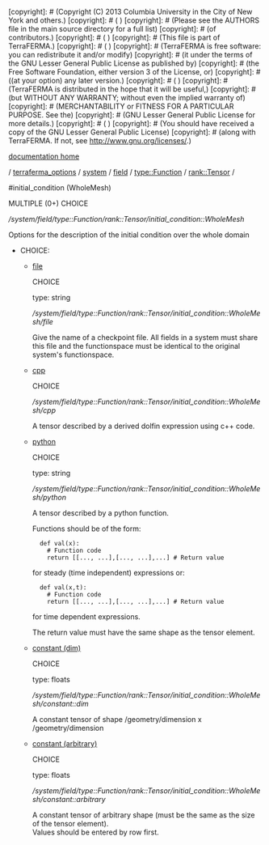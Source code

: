[copyright]: # (Copyright (C) 2013 Columbia University in the City of New York and others.)
[copyright]: # ( )
[copyright]: # (Please see the AUTHORS file in the main source directory for a full list)
[copyright]: # (of contributors.)
[copyright]: # ( )
[copyright]: # (This file is part of TerraFERMA.)
[copyright]: # ( )
[copyright]: # (TerraFERMA is free software: you can redistribute it and/or modify)
[copyright]: # (it under the terms of the GNU Lesser General Public License as published by)
[copyright]: # (the Free Software Foundation, either version 3 of the License, or)
[copyright]: # ((at your option) any later version.)
[copyright]: # ( )
[copyright]: # (TerraFERMA is distributed in the hope that it will be useful,)
[copyright]: # (but WITHOUT ANY WARRANTY; without even the implied warranty of)
[copyright]: # (MERCHANTABILITY or FITNESS FOR A PARTICULAR PURPOSE. See the)
[copyright]: # (GNU Lesser General Public License for more details.)
[copyright]: # ( )
[copyright]: # (You should have received a copy of the GNU Lesser General Public License)
[copyright]: # (along with TerraFERMA. If not, see <http://www.gnu.org/licenses/>.)

[documentation home](https://github.com/terraferma/terraferma/wiki/Documentation)

/ [terraferma_options](../../../../../terraferma_options.md) / [system](../../../../system.md) / [field](../../../field.md) / [type::Function](../../type__Function.md) / [rank::Tensor](../rank__Tensor.md) /

#initial_condition (WholeMesh)

MULTIPLE (0+) CHOICE 

*/system/field/type::Function/rank::Tensor/initial_condition::WholeMesh*

Options for the description of the initial condition over the whole domain

* CHOICE:
    * [file](initial_condition__WholeMesh/file.md "child")

        CHOICE 

        type: string

        */system/field/type::Function/rank::Tensor/initial_condition::WholeMesh/file*

        Give the name of a checkpoint file.  All fields in a system must share this file
        and the functionspace must be identical to the original system's functionspace.

    * [cpp](initial_condition__WholeMesh/cpp.md "child")

        CHOICE 

        */system/field/type::Function/rank::Tensor/initial_condition::WholeMesh/cpp*

        A tensor described by a derived dolfin expression using c++ code.

    * [python](initial_condition__WholeMesh/python.md "child")

        CHOICE 

        type: string

        */system/field/type::Function/rank::Tensor/initial_condition::WholeMesh/python*

        A tensor described by a python function.
        
        Functions should be of the form:
        
            def val(x):
              # Function code
              return [[..., ...],[..., ...],...] # Return value
        
         for steady (time independent) expressions or:
        
            def val(x,t):
              # Function code
              return [[..., ...],[..., ...],...] # Return value
        
         for time dependent expressions.
        
        The return value must have the same shape as the tensor element.

    * [constant (dim)](initial_condition__WholeMesh/constant__dim.md "child")

        CHOICE 

        type: floats

        */system/field/type::Function/rank::Tensor/initial_condition::WholeMesh/constant::dim*

        A constant tensor of shape /geometry/dimension x /geometry/dimension

    * [constant (arbitrary)](initial_condition__WholeMesh/constant__arbitrary.md "child")

        CHOICE 

        type: floats

        */system/field/type::Function/rank::Tensor/initial_condition::WholeMesh/constant::arbitrary*

        A constant tensor of arbitrary shape (must be the same as the size of the tensor element).  
        Values should be entered by row first.

[autogenerated]: # (This file was automatically generated from the schema file:/home/cwilson/repos/github/TerraFERMA/TerraFERMA/buckettools/schemas/function.rng.)

